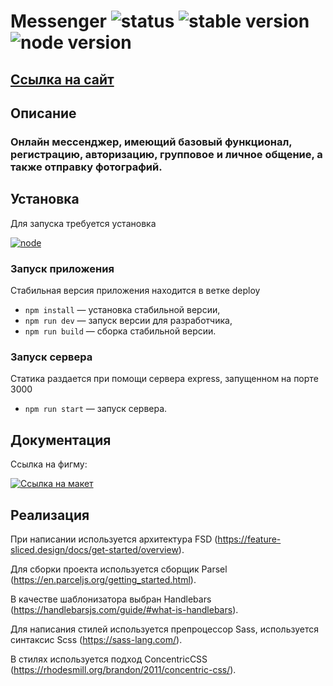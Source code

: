 # Messenger ![status](https://img.shields.io/static/v1?label=status&message=InProgress&color=yellow) ![stable version](https://img.shields.io/static/v1?label=StableVerison&message=deploy&color=green) ![node version](https://img.shields.io/static/v1?label=node&message=v19.6.0&color=green)

## [Ссылка на сайт](https://fluffy-cocada-cc5661.netlify.app/)

## Описание

### Онлайн мессенджер, имеющий базовый функционал, регистрацию, авторизацию, групповое и личное общение, а также отправку фотографий.

## Установка

Для запуска требуется установка

[![node](https://img.shields.io/badge/Node.js-339933?style=for-the-badge&logo=nodedotjs&logoColor=white)](https://nodejs.org/en/)

### Запуск приложения

Стабильная версия приложения находится в ветке deploy

- `npm install` — установка стабильной версии,
- `npm run dev` — запуск версии для разработчика,
- `npm run build` — сборка стабильной версии.

### Запуск сервера

Статика раздается при помощи сервера express, запущенном на порте 3000

- `npm run start` — запуск сервера.

##  Документация
Ссылка на фигму:

[![Ссылка на макет](https://img.shields.io/badge/Figma-F24E1E?style=for-the-badge&logo=figma&logoColor=white)](https://www.figma.com/file/jF5fFFzgGOxQeB4CmKWTiE/Chat_external_link?node-id=0%3A1&t=Vzz0Zd4h3Uu2pPS5-0)


## Реализация

При написании используется архитектура FSD (https://feature-sliced.design/docs/get-started/overview).

Для сборки проекта используется сборщик Parsel (https://en.parceljs.org/getting_started.html).

В качестве шаблонизатора выбран Handlebars (https://handlebarsjs.com/guide/#what-is-handlebars).

Для написания стилей используется препроцессор Sass, используется синтаксис Scss (https://sass-lang.com/).

В стилях используется подход ConcentricCSS (https://rhodesmill.org/brandon/2011/concentric-css/).